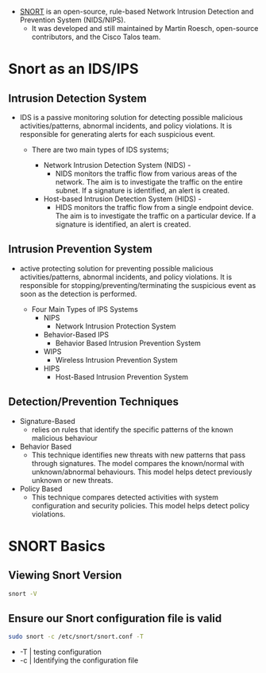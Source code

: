 - [SNORT](https://www.snort.org/) is an open-source, rule-based Network Intrusion Detection and Prevention System (NIDS/NIPS). 
	- It was developed and still maintained by Martin Roesch, open-source contributors, and the Cisco Talos team. 

# Snort as an IDS/IPS

## Intrusion Detection System
- IDS is a passive monitoring solution for detecting possible malicious activities/patterns, abnormal incidents, and policy violations. It is responsible for generating alerts for each suspicious event. 

	- There are two main types of IDS systems;

		- Network Intrusion Detection System (NIDS) - 
			- NIDS monitors the traffic flow from various areas of the network. The aim is to investigate the traffic on the entire subnet. If a signature is identified, an alert is created.
		- Host-based Intrusion Detection System (HIDS) - 
			- HIDS monitors the traffic flow from a single endpoint device. The aim is to investigate the traffic on a particular device. If a signature is identified, an alert is created.

## Intrusion Prevention System
- active protecting solution for preventing possible malicious activities/patterns, abnormal incidents, and policy violations. It is responsible for stopping/preventing/terminating the suspicious event as soon as the detection is performed.

	- Four Main Types of IPS Systems
		- NIPS 
			- Network Intrusion Protection System
		- Behavior-Based IPS
			- Behavior Based Intrusion Prevention System
		- WIPS 
			- Wireless Intrusion Prevention System
		- HIPS 
			- Host-Based Intrusion Prevention System

## Detection/Prevention Techniques
- Signature-Based
	- relies on rules that identify the specific patterns of the known malicious behaviour
- Behavior Based
	- This technique identifies new threats with new patterns that pass through signatures. The model compares the known/normal with unknown/abnormal behaviours. This model helps detect previously unknown or new threats.
- Policy Based
	- This technique compares detected activities with system configuration and security policies. This model helps detect policy violations.

# SNORT Basics

## Viewing Snort Version

```bash
snort -V
```

## Ensure our Snort configuration file is valid

``` bash
sudo snort -c /etc/snort/snort.conf -T 
```

- -T | testing configuration
- -c | Identifying the configuration file

